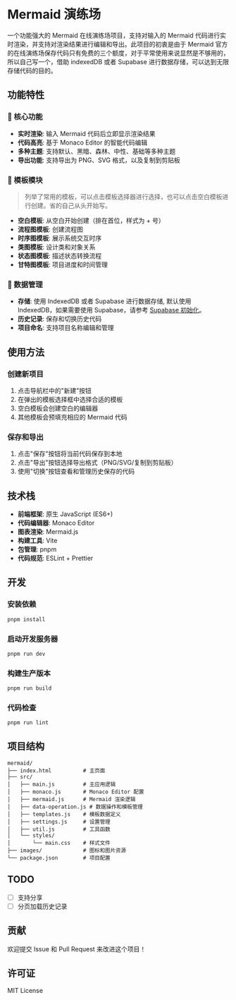 # Mermaid 演练场

一个功能强大的 Mermaid 在线演练场项目，支持对输入的 Mermaid 代码进行实时渲染，并支持对渲染结果进行编辑和导出。此项目的初衷是由于 Mermaid 官方的在线演练场保存代码只有免费的三个额度，对于平常使用来说显然是不够用的，所以自己写一个，借助 indexedDB 或者 Supabase 进行数据存储，可以达到无限存储代码的目的。

## 功能特性

### 🎨 核心功能
- **实时渲染**: 输入 Mermaid 代码后立即显示渲染结果
- **代码高亮**: 基于 Monaco Editor 的智能代码编辑
- **多种主题**: 支持默认、黑暗、森林、中性、基础等多种主题
- **导出功能**: 支持导出为 PNG、SVG 格式，以及复制到剪贴板

### 📝 模板模块
> 列举了常用的模板，可以点击模板选择器进行选择，也可以点击空白模板进行创建。省的自己从头开始写。

- **空白模板**: 从空白开始创建（排在首位，样式为 + 号）
- **流程图模板**: 创建流程图
- **时序图模板**: 展示系统交互时序
- **类图模板**: 设计类和对象关系
- **状态图模板**: 描述状态转换流程
- **甘特图模板**: 项目进度和时间管理

### 💾 数据管理
- **存储**: 使用 IndexedDB 或者 Supabase 进行数据存储, 默认使用 IndexedDB，如果需要使用 Supabase，请参考 [Supabase 初始化](./docs/supabase.md)。
- **历史记录**: 保存和切换历史代码
- **项目命名**: 支持项目名称编辑和管理

## 使用方法

### 创建新项目
1. 点击导航栏中的"新建"按钮
2. 在弹出的模板选择框中选择合适的模板
3. 空白模板会创建空白的编辑器
4. 其他模板会预填充相应的 Mermaid 代码

### 保存和导出
1. 点击"保存"按钮将当前代码保存到本地
2. 点击"导出"按钮选择导出格式（PNG/SVG/复制到剪贴板）
3. 使用"切换"按钮查看和管理历史保存的代码

## 技术栈

- **前端框架**: 原生 JavaScript (ES6+)
- **代码编辑器**: Monaco Editor
- **图表渲染**: Mermaid.js
- **构建工具**: Vite
- **包管理**: pnpm
- **代码规范**: ESLint + Prettier

## 开发

### 安装依赖
```bash
pnpm install
```

### 启动开发服务器
```bash
pnpm run dev
```

### 构建生产版本
```bash
pnpm run build
```

### 代码检查
```bash
pnpm run lint
```

## 项目结构

```
mermaid/
├── index.html          # 主页面
├── src/
│   ├── main.js         # 主应用逻辑
│   ├── monaco.js       # Monaco Editor 配置
│   ├── mermaid.js      # Mermaid 渲染逻辑
│   ├── data-operation.js # 数据操作和模板管理
│   ├── templates.js    # 模板数据定义
│   ├── settings.js     # 设置管理
│   ├── util.js         # 工具函数
│   └── styles/
│       └── main.css    # 样式文件
├── images/             # 图标和图片资源
└── package.json        # 项目配置
```

## TODO
- [ ] 支持分享
- [ ] 分页加载历史记录
## 贡献

欢迎提交 Issue 和 Pull Request 来改进这个项目！

## 许可证

MIT License

